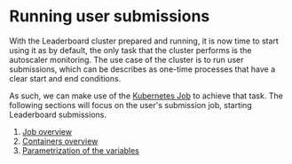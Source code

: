 # Running user submissions

With the Leaderboard cluster prepared and running, it is now time to start using it as by default, the only task that the cluster performs is the autoscaler monitoring. The use case of the cluster is to run user submissions, which can be describes as one-time processes that have a clear start and end conditions.

As such, we can make use of the [Kubernetes Job](https://kubernetes.io/docs/concepts/workloads/controllers/job/) to achieve that task. The following sections will focus on the user's submission job, starting Leaderboard submissions.

1. [Job overview](docs/4_1_job_overview)   <!--  Overview of the Job, and parallelization of the routes -->
1. [Containers overview](docs/4_2_containers_overview) <!-- injection of the private contents Workings of the run_carla and run_leaderboard and run_logcopy -->
1. [Parametrization of the variables](docs/4_3_parametrizatio)
